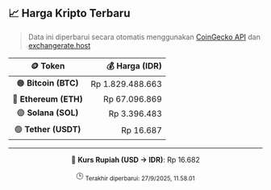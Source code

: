 

<!-- HARGA_KRIPTO -->
## 📈 Harga Kripto Terbaru

> Data ini diperbarui secara otomatis menggunakan [CoinGecko API](https://www.coingecko.com/) dan [exchangerate.host](https://exchangerate.host/)

<div align="center">

| 🪙 Token | 💰 Harga (IDR) |
|:------:|---------------:|
| 🟠 **Bitcoin (BTC)**   | Rp 1.829.488.663 |
| 🔵 **Ethereum (ETH)**  | Rp 67.096.869 |
| 🟣 **Solana (SOL)**    | Rp 3.396.483 |
| 🟢 **Tether (USDT)**   | Rp 16.687 |

---

💱 **Kurs Rupiah (USD → IDR)**: Rp 16.682

🕒 <sub>Terakhir diperbarui: 27/9/2025, 11.58.01</sub>

</div>
<!-- /HARGA_KRIPTO -->